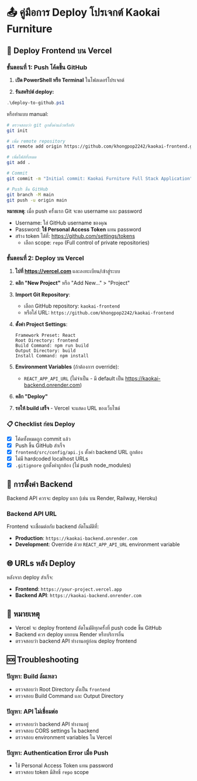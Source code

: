 # 📤 คู่มือการ Deploy โปรเจกต์ Kaokai Furniture

## 🚀 Deploy Frontend บน Vercel

### ขั้นตอนที่ 1: Push โค้ดขึ้น GitHub

1. **เปิด PowerShell หรือ Terminal** ในโฟลเดอร์โปรเจกต์

2. **รันสคริปต์ deploy:**
```powershell
.\deploy-to-github.ps1
```

หรือทำแบบ manual:

```bash
# ตรวจสอบว่า git ถูกตั้งค่าแล้วหรือยัง
git init

# เพิ่ม remote repository
git remote add origin https://github.com/khongpop2242/kaokai-frontend.git

# เพิ่มไฟล์ทั้งหมด
git add .

# Commit
git commit -m "Initial commit: Kaokai Furniture Full Stack Application"

# Push ขึ้น GitHub
git branch -M main
git push -u origin main
```

**หมายเหตุ**: เมื่อ push ครั้งแรก Git จะขอ username และ password
- Username: ใส่ GitHub username ของคุณ
- Password: **ใช้ Personal Access Token** แทน password
- สร้าง token ได้ที่: https://github.com/settings/tokens
  - เลือก scope: `repo` (Full control of private repositories)

### ขั้นตอนที่ 2: Deploy บน Vercel

1. **ไปที่ https://vercel.com** และลงทะเบียน/เข้าสู่ระบบ

2. **คลิก "New Project"** หรือ "Add New..." > "Project"

3. **Import Git Repository**:
   - เลือก GitHub repository: `kaokai-frontend`
   - หรือใส่ URL: `https://github.com/khongpop2242/kaokai-frontend`

4. **ตั้งค่า Project Settings**:
   ```
   Framework Preset: React
   Root Directory: frontend
   Build Command: npm run build
   Output Directory: build
   Install Command: npm install
   ```

5. **Environment Variables** (ถ้าต้องการ override):
   - `REACT_APP_API_URL` (ไม่จำเป็น - มี default เป็น https://kaokai-backend.onrender.com)

6. **คลิก "Deploy"**

7. **รอให้ build เสร็จ** - Vercel จะแสดง URL ของเว็บไซต์

### 📋 Checklist ก่อน Deploy

- [x] โค้ดทั้งหมดถูก commit แล้ว
- [x] Push ขึ้น GitHub สำเร็จ
- [x] `frontend/src/config/api.js` ตั้งค่า backend URL ถูกต้อง
- [x] ไม่มี hardcoded localhost URLs
- [x] `.gitignore` ถูกตั้งค่าถูกต้อง (ไม่ push node_modules)

## 🔧 การตั้งค่า Backend

Backend API ควรจะ deploy แยก (เช่น บน Render, Railway, Heroku)

### Backend API URL

Frontend จะเชื่อมต่อกับ backend อัตโนมัติที่:
- **Production**: `https://kaokai-backend.onrender.com`
- **Development**: Override ด้วย `REACT_APP_API_URL` environment variable

## 🌐 URLs หลัง Deploy

หลังจาก deploy สำเร็จ:

- **Frontend**: `https://your-project.vercel.app`
- **Backend API**: `https://kaokai-backend.onrender.com`

## 📝 หมายเหตุ

- Vercel จะ deploy frontend อัตโนมัติทุกครั้งที่ push code ขึ้น GitHub
- Backend ควร deploy แยกบน Render หรือบริการอื่น
- ตรวจสอบว่า backend API ทำงานอยู่ก่อน deploy frontend

## 🆘 Troubleshooting

### ปัญหา: Build ล้มเหลว
- ตรวจสอบว่า Root Directory ตั้งเป็น `frontend`
- ตรวจสอบ Build Command และ Output Directory

### ปัญหา: API ไม่เชื่อมต่อ
- ตรวจสอบว่า backend API ทำงานอยู่
- ตรวจสอบ CORS settings ใน backend
- ตรวจสอบ environment variables ใน Vercel

### ปัญหา: Authentication Error เมื่อ Push
- ใช้ Personal Access Token แทน password
- ตรวจสอบ token มีสิทธิ์ `repo` scope

